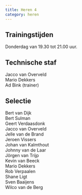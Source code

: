 ```yaml
---
title: Heren 4
category: heren
---
```


## Trainingstijden

Donderdag van 19.30 tot 21.00 uur.

## Technische staf

Jacco van Overveld\
Mario Dekkers\
Ad Bink (trainer)

## Selectie

Bert van Dijk\
Bert Sulman\
Geert Verdaasdonk\
Jacco van Overveld\
Jelle van de Brand\
Jeroen Vissers\
Johan van Kalmthout\
Johnny van de Laar\
Jörgen van Trijp\
Kevin van Beeck\
Mario Dekkers\
Rob Verpaalen\
Shane Ligt\
Sven Baaijens\
Wilco van de Berg
